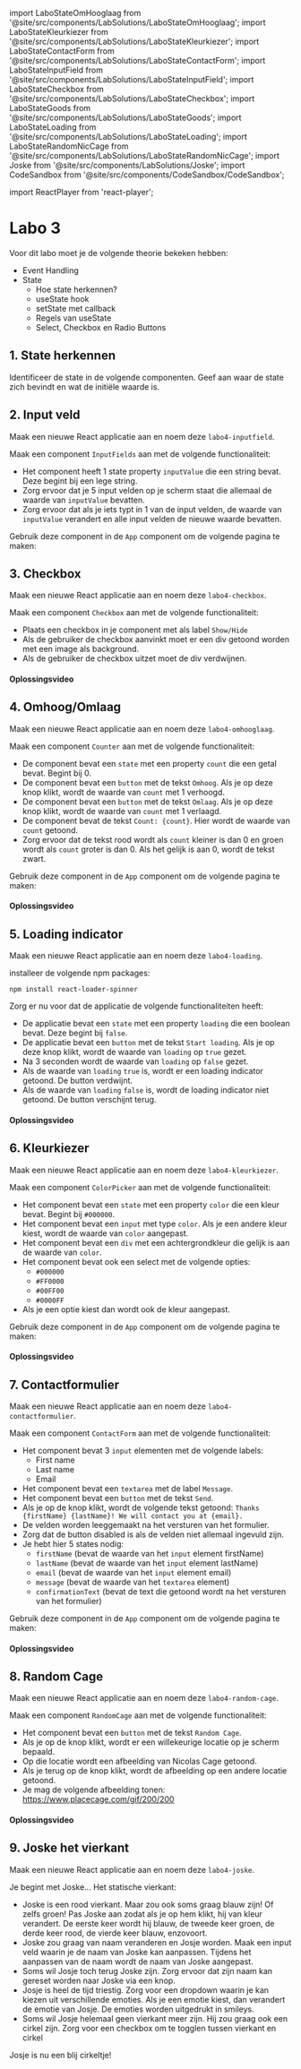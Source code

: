 import LaboStateOmHooglaag from '@site/src/components/LabSolutions/LaboStateOmHooglaag';
import LaboStateKleurkiezer from '@site/src/components/LabSolutions/LaboStateKleurkiezer';
import LaboStateContactForm from '@site/src/components/LabSolutions/LaboStateContactForm';
import LaboStateInputField from '@site/src/components/LabSolutions/LaboStateInputField';
import LaboStateCheckbox from '@site/src/components/LabSolutions/LaboStateCheckbox';
import LaboStateGoods from '@site/src/components/LabSolutions/LaboStateGoods';
import LaboStateLoading from '@site/src/components/LabSolutions/LaboStateLoading';
import LaboStateRandomNicCage from '@site/src/components/LabSolutions/LaboStateRandomNicCage';
import Joske from '@site/src/components/LabSolutions/Joske';
import CodeSandbox from '@site/src/components/CodeSandbox/CodeSandbox';

import ReactPlayer from 'react-player';

# Labo 3

Voor dit labo moet je de volgende theorie bekeken hebben:
- Event Handling
- State 
    - Hoe state herkennen?
    - useState hook
    - setState met callback
    - Regels van useState
    - Select, Checkbox en Radio Buttons

## 1. State herkennen

Identificeer de state in de volgende componenten. Geef aan waar de state zich bevindt en wat de initiële waarde is.

<LaboStateGoods/>

## 2. Input veld

Maak een nieuwe React applicatie aan en noem deze `labo4-inputfield`.

Maak een component `InputFields` aan met de volgende functionaliteit:
- Het component heeft 1 state property `inputValue` die een string bevat. Deze begint bij een lege string.
- Zorg ervoor dat je 5 input velden op je scherm staat die allemaal de waarde van `inputValue` bevatten.
- Zorg ervoor dat als je iets typt in 1 van de input velden, de waarde van `inputValue` verandert en alle input velden de nieuwe waarde bevatten.

Gebruik deze component in de `App` component om de volgende pagina te maken:

<div style={{padding: 10, border: "1px dotted black"}}>
    <LaboStateInputField/>
</div>

## 3. Checkbox

Maak een nieuwe React applicatie aan en noem deze `labo4-checkbox`.

Maak een component `Checkbox` aan met de volgende functionaliteit:

- Plaats een checkbox in je component met als label `Show/Hide`
- Als de gebruiker de checkbox aanvinkt moet er een div getoond worden met een image als background.
- Als de gebruiker de checkbox uitzet moet de div verdwijnen.
<div style={{padding: 10, border: "1px dotted black"}}>
    <LaboStateCheckbox/>
</div>

#### Oplossingsvideo

<ReactPlayer controls url='https://youtu.be/FVMpB_rGnBQ'/>

## 4. Omhoog/Omlaag

Maak een nieuwe React applicatie aan en noem deze `labo4-omhooglaag`.

Maak een component `Counter` aan met de volgende functionaliteit:
- De component bevat een `state` met een property `count` die een getal bevat. Begint bij 0.
- De component bevat een `button` met de tekst `Omhoog`. Als je op deze knop klikt, wordt de waarde van `count` met 1 verhoogd.
- De component bevat een `button` met de tekst `Omlaag`. Als je op deze knop klikt, wordt de waarde van `count` met 1 verlaagd.
- De component bevat de tekst `Count: {count}`. Hier wordt de waarde van `count` getoond.
- Zorg ervoor dat de tekst rood wordt als `count` kleiner is dan 0 en groen wordt als `count` groter is dan 0. Als het gelijk is aan 0, wordt de tekst zwart.

Gebruik deze component in de `App` component om de volgende pagina te maken:

<div style={{padding: 10, border: "1px dotted black"}}>
    <LaboStateOmHooglaag/>
</div>

#### Oplossingsvideo

<ReactPlayer controls url='https://youtu.be/OMa72fFFRUI'/>

## 5. Loading indicator

Maak een nieuwe React applicatie aan en noem deze `labo4-loading`.

installeer de volgende npm packages:

```
npm install react-loader-spinner
```

Zorg er nu voor dat de applicatie de volgende functionaliteiten heeft:
- De applicatie bevat een `state` met een property `loading` die een boolean bevat. Deze begint bij `false`.
- De applicatie bevat een `button` met de tekst `Start loading`. Als je op deze knop klikt, wordt de waarde van `loading` op `true` gezet.
- Na 3 seconden wordt de waarde van `loading` op `false` gezet.
- Als de waarde van `loading` `true` is, wordt er een loading indicator getoond. De button verdwijnt.
- Als de waarde van `loading` `false` is, wordt de loading indicator niet getoond. De button verschijnt terug.

<div style={{padding: 10, border: "1px dotted black"}}>
    <LaboStateLoading/>
</div>

#### Oplossingsvideo

<ReactPlayer controls url='https://youtu.be/SSZaOVdY3ls'/>

## 6. Kleurkiezer

Maak een nieuwe React applicatie aan en noem deze `labo4-kleurkiezer`.

Maak een component `ColorPicker` aan met de volgende functionaliteit:
- Het component bevat een `state` met een property `color` die een kleur bevat. Begint bij `#000000`.
- Het component bevat een `input` met type `color`. Als je een andere kleur kiest, wordt de waarde van `color` aangepast.
- Het component bevat een `div` met een achtergrondkleur die gelijk is aan de waarde van `color`.
- Het component bevat ook een select met de volgende opties:
    - `#000000`
    - `#FF0000`
    - `#00FF00`
    - `#0000FF`
- Als je een optie kiest dan wordt ook de kleur aangepast.

Gebruik deze component in de `App` component om de volgende pagina te maken:

<LaboStateKleurkiezer/>

#### Oplossingsvideo

<ReactPlayer controls url='https://youtu.be/pBx9IClu9eA'/>

## 7. Contactformulier

Maak een nieuwe React applicatie aan en noem deze `labo4-contactformulier`.

Maak een component `ContactForm` aan met de volgende functionaliteit:
- Het component bevat 3 `input` elementen met de volgende labels:
    - First name
    - Last name
    - Email
- Het component bevat een `textarea` met de label `Message`.
- Het component bevat een `button` met de tekst `Send`.
- Als je op de knop klikt, wordt de volgende tekst getoond: `Thanks {firstName} {lastName}! We will contact you at {email}.`
- De velden worden leeggemaakt na het versturen van het formulier.
- Zorg dat de button disabled is als de velden niet allemaal ingevuld zijn.
- Je hebt hier 5 states nodig:
    - `firstName` (bevat de waarde van het `input` element firstName)
    - `lastName` (bevat de waarde van het `input` element lastName)
    - `email` (bevat de waarde van het `input` element email)
    - `message` (bevat de waarde van het `textarea` element)
    - `confirmationText` (bevat de text die getoond wordt na het versturen van het formulier)

Gebruik deze component in de `App` component om de volgende pagina te maken:

<LaboStateContactForm/>

#### Oplossingsvideo

<ReactPlayer controls url='https://youtu.be/og0BReQkfz8'/>

## 8. Random Cage

Maak een nieuwe React applicatie aan en noem deze `labo4-random-cage`.

Maak een component `RandomCage` aan met de volgende functionaliteit:
- Het component bevat een `button` met de tekst `Random Cage`.
- Als je op de knop klikt, wordt er een willekeurige locatie op je scherm bepaald.
- Op die locatie wordt een afbeelding van Nicolas Cage getoond.
- Als je terug op de knop klikt, wordt de afbeelding op een andere locatie getoond.
- Je mag de volgende afbeelding tonen: https://www.placecage.com/gif/200/200

<LaboStateRandomNicCage/>

#### Oplossingsvideo

<ReactPlayer controls url='https://youtu.be/nh5lVRHBj0s'/>

## 9. Joske het vierkant

Maak een nieuwe React applicatie aan en noem deze `labo4-joske`.

Je begint met Joske... Het statische vierkant:

<CodeSandbox template="react-joske-labo"/>

- Joske is een rood vierkant. Maar zou ook soms graag blauw zijn! Of zelfs groen! Pas Joske aan zodat als je op hem klikt, hij van kleur verandert. De eerste keer wordt hij blauw, de tweede keer groen, de derde keer rood, de vierde keer blauw, enzovoort.
- Joske zou graag van naam veranderen en Josje worden. Maak een input veld waarin je de naam van Joske kan aanpassen. Tijdens het aanpassen van de naam wordt de naam van Joske aangepast.
- Soms wil Josje toch terug Joske zijn. Zorg ervoor dat zijn naam kan gereset worden naar Joske via een knop.
- Josje is heel de tijd triestig. Zorg voor een dropdown waarin je kan kiezen uit verschillende emoties. Als je een emotie kiest, dan verandert de emotie van Josje. De emoties worden uitgedrukt in smileys.
- Soms wil Josje helemaal geen vierkant meer zijn. Hij zou graag ook een cirkel zijn. Zorg voor een checkbox om te togglen tussen vierkant en cirkel

Josje is nu een blij cirkeltje!

<Joske/>

